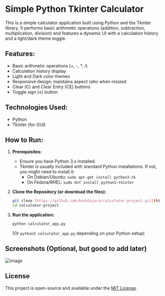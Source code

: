 # Simple Python Tkinter Calculator

This is a simple calculator application built using Python and the Tkinter library. It performs basic arithmetic operations (addition, subtraction, multiplication, division) and features a dynamic UI with a calculation history and a light/dark theme toggle.

## Features:
- Basic arithmetic operations (+, -, *, /)
- Calculation history display
- Light and Dark color themes
- Responsive design: maintains aspect ratio when resized
- Clear (C) and Clear Entry (CE) buttons
- Toggle sign (±) button

## Technologies Used:
- Python
- Tkinter (for GUI)

## How to Run:

1.  **Prerequisites:**
    * Ensure you have Python 3.x installed.
    * Tkinter is usually included with standard Python installations. If not, you might need to install it:
        * On Debian/Ubuntu: `sudo apt-get install python3-tk`
        * On Fedora/RHEL: `sudo dnf install python3-tkinter`

2.  **Clone the Repository (or download the files):**
    ```bash
    git clone [https://github.com/AnshGajera/calculator-project.git](https://github.com/YourGitHubUsername/calculator-project.git)
    cd calculator-project
    ```

3.  **Run the application:**
    ```bash
    python calculator_app.py
    ```
    (Or `python3 calculator_app.py` depending on your Python setup)

## Screenshots (Optional, but good to add later)
![image](https://github.com/user-attachments/assets/6cc8815d-bc2a-4ffd-86ea-be795dda2664)

## License
This project is open-source and available under the [MIT License](LICENSE).
